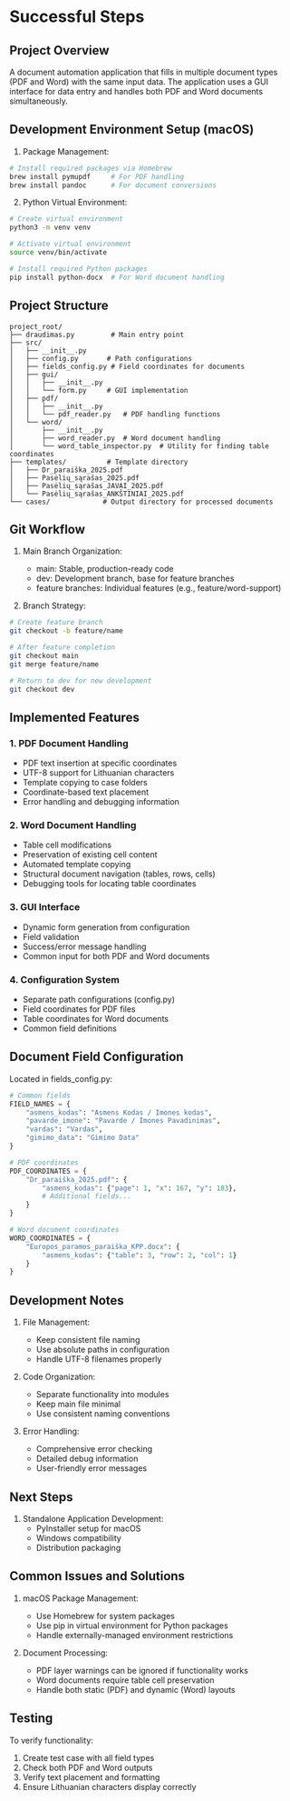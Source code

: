 # Successful Steps

## Project Overview
A document automation application that fills in multiple document types (PDF and Word) with the same input data. The application uses a GUI interface for data entry and handles both PDF and Word documents simultaneously.

## Development Environment Setup (macOS)
1. Package Management:
```bash
# Install required packages via Homebrew
brew install pymupdf     # For PDF handling
brew install pandoc      # For document conversions
```

2. Python Virtual Environment:
```bash
# Create virtual environment
python3 -m venv venv

# Activate virtual environment
source venv/bin/activate

# Install required Python packages
pip install python-docx  # For Word document handling
```

## Project Structure
```
project_root/
├── draudimas.py         # Main entry point
├── src/
│   ├── __init__.py    
│   ├── config.py       # Path configurations
│   ├── fields_config.py # Field coordinates for documents
│   ├── gui/
│   │   ├── __init__.py
│   │   └── form.py     # GUI implementation
│   ├── pdf/           
│   │   ├── __init__.py
│   │   └── pdf_reader.py   # PDF handling functions
│   └── word/
│       ├── __init__.py
│       ├── word_reader.py  # Word document handling
│       └── word_table_inspector.py  # Utility for finding table coordinates
├── templates/          # Template directory
│   ├── Dr_paraiška_2025.pdf
│   ├── Pasėlių_sąrašas_2025.pdf
│   ├── Pasėlių_sąrašas_JAVAI_2025.pdf
│   └── Pasėlių_sąrašas_ANKŠTINIAI_2025.pdf
└── cases/             # Output directory for processed documents
```

## Git Workflow
1. Main Branch Organization:
   - main: Stable, production-ready code
   - dev: Development branch, base for feature branches
   - feature branches: Individual features (e.g., feature/word-support)

2. Branch Strategy:
```bash
# Create feature branch
git checkout -b feature/name

# After feature completion
git checkout main
git merge feature/name

# Return to dev for new development
git checkout dev
```

## Implemented Features

### 1. PDF Document Handling
- PDF text insertion at specific coordinates
- UTF-8 support for Lithuanian characters
- Template copying to case folders
- Coordinate-based text placement
- Error handling and debugging information

### 2. Word Document Handling
- Table cell modifications
- Preservation of existing cell content
- Automated template copying
- Structural document navigation (tables, rows, cells)
- Debugging tools for locating table coordinates

### 3. GUI Interface
- Dynamic form generation from configuration
- Field validation
- Success/error message handling
- Common input for both PDF and Word documents

### 4. Configuration System
- Separate path configurations (config.py)
- Field coordinates for PDF files
- Table coordinates for Word documents
- Common field definitions

## Document Field Configuration
Located in fields_config.py:
```python
# Common fields
FIELD_NAMES = {
    "asmens_kodas": "Asmens Kodas / Imones kodas",
    "pavarde_imone": "Pavarde / Imones Pavadinimas",
    "vardas": "Vardas",
    "gimimo_data": "Gimimo Data"
}

# PDF coordinates
PDF_COORDINATES = {
    "Dr_paraiška_2025.pdf": {
        "asmens_kodas": {"page": 1, "x": 167, "y": 183},
        # Additional fields...
    }
}

# Word document coordinates
WORD_COORDINATES = {
    "Europos_paramos_paraiška_KPP.docx": {
        "asmens_kodas": {"table": 3, "row": 2, "col": 1}
    }
}
```

## Development Notes
1. File Management:
   - Keep consistent file naming
   - Use absolute paths in configuration
   - Handle UTF-8 filenames properly

2. Code Organization:
   - Separate functionality into modules
   - Keep main file minimal
   - Use consistent naming conventions

3. Error Handling:
   - Comprehensive error checking
   - Detailed debug information
   - User-friendly error messages

## Next Steps
1. Standalone Application Development:
   - PyInstaller setup for macOS
   - Windows compatibility
   - Distribution packaging

## Common Issues and Solutions
1. macOS Package Management:
   - Use Homebrew for system packages
   - Use pip in virtual environment for Python packages
   - Handle externally-managed environment restrictions

2. Document Processing:
   - PDF layer warnings can be ignored if functionality works
   - Word documents require table cell preservation
   - Handle both static (PDF) and dynamic (Word) layouts

## Testing
To verify functionality:
1. Create test case with all field types
2. Check both PDF and Word outputs
3. Verify text placement and formatting
4. Ensure Lithuanian characters display correctly